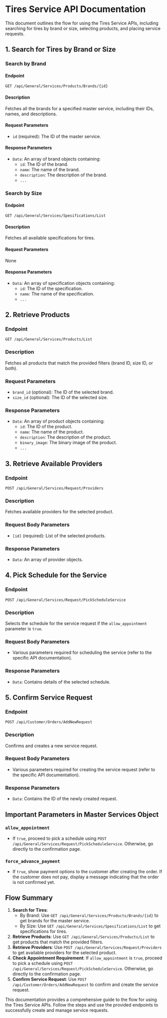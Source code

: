 # Tires Service API Documentation

This document outlines the flow for using the Tires Service APIs, including searching for tires by brand or size, selecting products, and placing service requests.

## 1. Search for Tires by Brand or Size

### Search by Brand

#### Endpoint
`GET /api/General/Services/Products/Brands/{id}`

#### Description
Fetches all the brands for a specified master service, including their IDs, names, and descriptions.

#### Request Parameters
- `id` (required): The ID of the master service.

#### Response Parameters
- `Data`: An array of brand objects containing:
  - `id`: The ID of the brand.
  - `name`: The name of the brand.
  - `description`: The description of the brand.
  - `...`

### Search by Size

#### Endpoint
`GET /api/General/Services/Spesifications/List`

#### Description
Fetches all available specifications for tires.

#### Request Parameters
None

#### Response Parameters
- `Data`: An array of specification objects containing:
  - `id`: The ID of the specification.
  - `name`: The name of the specification.
  - `...`

## 2. Retrieve Products

### Endpoint
`GET /api/General/Services/Products/List`

### Description
Fetches all products that match the provided filters (brand ID, size ID, or both).

### Request Parameters
- `brand_id` (optional): The ID of the selected brand.
- `size_id` (optional): The ID of the selected size.

### Response Parameters
- `Data`: An array of product objects containing:
  - `id`: The ID of the product.
  - `name`: The name of the product.
  - `description`: The description of the product.
  - `binary_image`: The binary image of the product.
  - `...`

## 3. Retrieve Available Providers

### Endpoint
`POST /api/General/Services/Request/Providers`

### Description
Fetches available providers for the selected product.

### Request Body Parameters
- `[id]` (required): List of the selected products.

### Response Parameters
- `Data`: An array of provider objects.

## 4. Pick Schedule for the Service

### Endpoint
`POST /api/General/Services/Request/PickScheduleService`

### Description
Selects the schedule for the service request if the `allow_appointment` parameter is `true`.

### Request Body Parameters
- Various parameters required for scheduling the service (refer to the specific API documentation).

### Response Parameters
- `Data`: Contains details of the selected schedule.

## 5. Confirm Service Request

### Endpoint
`POST /api/Customer/Orders/AddNewRequest`

### Description
Confirms and creates a new service request.

### Request Body Parameters
- Various parameters required for creating the service request (refer to the specific API documentation).

### Response Parameters
- `Data`: Contains the ID of the newly created request.

## Important Parameters in Master Services Object

### `allow_appointment`
- If `true`, proceed to pick a schedule using `POST /api/General/Services/Request/PickScheduleService`. Otherwise, go directly to the confirmation page.

### `force_advance_payment`
- If `true`, show payment options to the customer after creating the order. If the customer does not pay, display a message indicating that the order is not confirmed yet.

## Flow Summary

1. **Search for Tires**:
   - By Brand: Use `GET /api/General/Services/Products/Brands/{id}` to get brands for the master service.
   - By Size: Use `GET /api/General/Services/Spesifications/List` to get specifications for tires.
2. **Retrieve Products**: Use `GET /api/General/Services/Products/List` to get products that match the provided filters.
3. **Retrieve Providers**: Use `POST /api/General/Services/Request/Providers` to get available providers for the selected product.
4. **Check Appointment Requirement**: If `allow_appointment` is `true`, proceed to pick a schedule using `POST /api/General/Services/Request/PickScheduleService`. Otherwise, go directly to the confirmation page.
5. **Confirm Service Request**: Use `POST /api/Customer/Orders/AddNewRequest` to confirm and create the service request.

This documentation provides a comprehensive guide to the flow for using the Tires Service APIs. Follow the steps and use the provided endpoints to successfully create and manage service requests.
